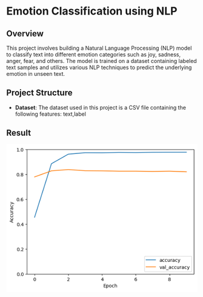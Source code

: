 # Emotion Classification using NLP


## Overview
This project involves building a Natural Language Processing (NLP) model to classify text into different emotion categories such as joy, sadness, anger, fear, and others. The model is trained on a dataset containing labeled text samples and utilizes various NLP techniques to predict the underlying emotion in unseen text.

## Project Structure

- **Dataset**: The dataset used in this project is a CSV file containing the following features:
text,label


## Result 
![Test accuracy](pictures/test%20accuracy.png)